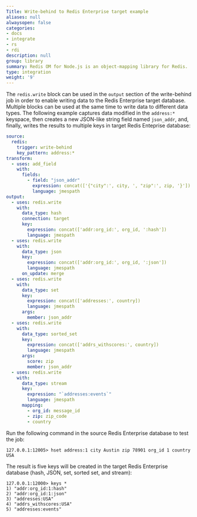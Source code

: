 ```yaml
---
Title: Write-behind to Redis Enterprise target example
aliases: null
alwaysopen: false
categories:
- docs
- integrate
- rs
- rdi
description: null
group: library
summary: Redis OM for Node.js is an object-mapping library for Redis.
type: integration
weight: '9'
---
```


The `redis.write` block can be used in the `output` section of the write-behind job in order to enable writing data to the Redis Enterprise target database. Multiple blocks can be used at the same time to write data to different data types. The following example captures data modified in the `address:*` keyspace, then creates a new JSON-like string field named `json_addr`,  and, finally, writes the results to multiple keys in target Redis Enteprise database:

```yaml
source:
  redis:
    trigger: write-behind
    key_pattern: address:*
transform:
  - uses: add_field
    with:
      fields:
        - field: "json_addr"
          expression: concat(['{"city":', city, ', "zip":', zip, '}'])
          language: jmespath
output:
  - uses: redis.write
    with:
      data_type: hash
      connection: target
      key:
        expression: concat(['addr:org_id:', org_id, ':hash'])
        language: jmespath
  - uses: redis.write
    with:
      data_type: json
      key:
        expression: concat(['addr:org_id:', org_id, ':json'])
        language: jmespath
      on_update: merge
  - uses: redis.write
    with:
      data_type: set
      key:
        expression: concat(['addresses:', country])
        language: jmespath
      args:
        member: json_addr
  - uses: redis.write
    with:
      data_type: sorted_set
      key:
        expression: concat(['addrs_withscores:', country])
        language: jmespath
      args:
        score: zip
        member: json_addr
  - uses: redis.write
    with:
      data_type: stream
      key:
        expression: "`addresses:events`"
        language: jmespath
      mapping:
        - org_id: message_id
        - zip: zip_code
        - country
```

Run the following command in the source Redis Enterprise database to test the job:

```shell
127.0.0.1:12005> hset address:1 city Austin zip 78901 org_id 1 country USA
```

The result is five keys will be created in the target Redis Enterprise database (hash, JSON, set, sorted set, and stream):

```shell
127.0.0.1:12000> keys *
1) "addr:org_id:1:hash"
2) "addr:org_id:1:json"
3) "addresses:USA"
4) "addrs_withscores:USA"
5) "addresses:events"
```
